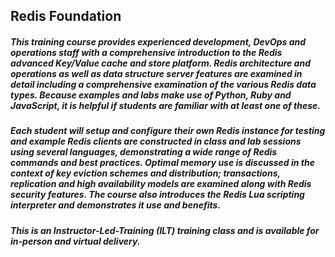 
## Redis Foundation

##### This training course provides experienced development, DevOps and operations staff with a comprehensive introduction to the Redis advanced Key/Value cache and store platform. Redis architecture and operations as well as data structure server features are examined in detail including a comprehensive examination of the various Redis data types. Because examples and labs make use of Python, Ruby and JavaScript, it is helpful if students are familiar with at least one of these.

##### Each student will setup and configure their own Redis instance for testing and example Redis clients are constructed in class and lab sessions using several languages, demonstrating a wide range of Redis commands and best practices. Optimal memory use is discussed in the context of key eviction schemes and distribution; transactions, replication and high availability models are examined along with Redis security features. The course also introduces the Redis Lua scripting interpreter and demonstrates it use and benefits.

##### This is an Instructor-Led-Training (ILT) training class and is available for in-person and virtual delivery.
